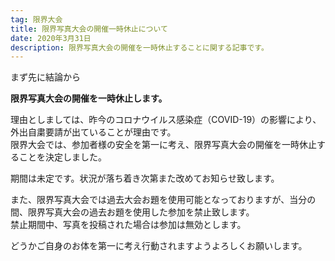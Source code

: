 ```yaml
---
tag: 限界大会
title: 限界写真大会の開催一時休止について
date: 2020年3月31日
description: 限界写真大会の開催を一時休止することに関する記事です。
---
```


まず先に結論から

**限界写真大会の開催を一時休止します。**

理由としましては、昨今のコロナウイルス感染症（COVID-19）の影響により、外出自粛要請が出ていることが理由です。      
限界大会では、参加者様の安全を第一に考え、限界写真大会の開催を一時休止することを決定しました。

期間は未定です。状況が落ち着き次第また改めてお知らせ致します。

また、限界写真大会では過去大会お題を使用可能となっておりますが、当分の間、限界写真大会の過去お題を使用した参加を禁止致します。     
禁止期間中、写真を投稿された場合は参加は無効とします。

どうかご自身のお体を第一に考え行動されますようよろしくお願いします。
